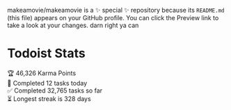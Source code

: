 makeamovie/makeamovie is a ✨ special ✨ repository because its `README.md` (this file) appears on your GitHub profile.
You can click the Preview link to take a look at your changes. darn right ya can

# Todoist Stats

<!-- TODO-IST:START -->
🏆  46,326 Karma Points           
🌸  Completed 12 tasks today           
✅  Completed 32,765 tasks so far           
⏳  Longest streak is 328 days
<!-- TODO-IST:END -->